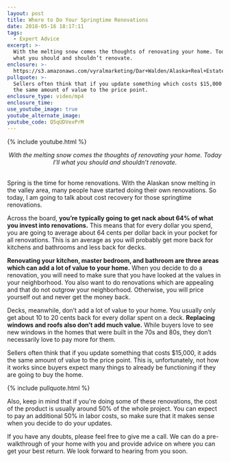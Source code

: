 ```yaml
---
layout: post
title: Where to Do Your Springtime Renovations
date: 2018-05-16 18:17:11
tags:
  - Expert Advice
excerpt: >-
  With the melting snow comes the thoughts of renovating your home. Today I’ll
  what you should and shouldn’t renovate.
enclosure: >-
  https://s3.amazonaws.com/vyralmarketing/Dar+Walden/Alaska+Real+Estate+%257C+Dar+Walden-+renovations.mp4
pullquote: >-
  Sellers often think that if you update something which costs $15,000 it adds
  the same amount of value to the price point.
enclosure_type: video/mp4
enclosure_time:
use_youtube_image: true
youtube_alternate_image:
youtube_code: Q5qUDVexPrM
---
```


{% include youtube.html %}

<center><em>With the melting snow comes the thoughts of renovating your home. Today I’ll what you should and shouldn’t renovate.</em></center>

<center>&nbsp;</center>

Spring is the time for home renovations. With the Alaskan snow melting in the valley area, many people have started doing their own renovations. So today, I am going to talk about cost recovery for those springtime renovations.

Across the board, **you’re typically going to get nack about 64% of what you invest into renovations.** This means that for every dollar you spend, you are going to average about 64 cents per dollar back in your pocket for all renovations. This is an average as you will probably get more back for kitchens and bathrooms and less back for decks.

**Renovating your kitchen, master bedroom, and bathroom are three areas which can add a lot of value to your home.** When you decide to do a renovation, you will need to make sure that you have looked at the values in your neighborhood. You also want to do renovations which are appealing and that do not outgrow your neighborhood. Otherwise, you will price yourself out and never get the money back.

Decks, meanwhile, don’t add a lot of value to your home. You usually only get about 10 to 20 cents back for every dollar spent on a deck. **Replacing windows and roofs also don’t add much value.** While buyers love to see new windows in the homes that were built in the 70s and 80s, they don’t necessarily love to pay more for them.

Sellers often think that if you update something that costs $15,000, it adds the same amount of value to the price point. This is, unfortunately, not how it works since buyers expect many things to already be functioning if they are going to buy the home.

{% include pullquote.html %}

Also, keep in mind that if you're doing some of these renovations, the cost of the product is usually around 50% of the whole project. You can expect to pay an additional 50% in labor costs, so make sure that it makes sense when you decide to do your updates.

If you have any doubts, please feel free to give me a call. We can do a pre-walkthrough of your home with you and provide advice on where you can get your best return. We look forward to hearing from you soon.